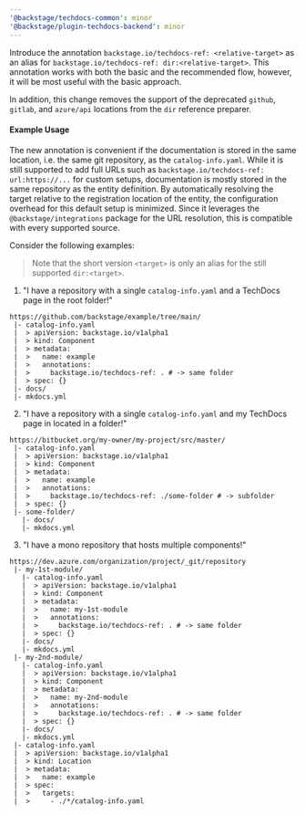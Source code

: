```yaml
---
'@backstage/techdocs-common': minor
'@backstage/plugin-techdocs-backend': minor
---
```


Introduce the annotation `backstage.io/techdocs-ref: <relative-target>` as an alias for `backstage.io/techdocs-ref: dir:<relative-target>`.
This annotation works with both the basic and the recommended flow, however, it will be most useful with the basic approach.

In addition, this change removes the support of the deprecated `github`, `gitlab`, and `azure/api` locations from the `dir` reference preparer.

#### Example Usage

The new annotation is convenient if the documentation is stored in the same location, i.e. the same git repository, as the `catalog-info.yaml`.
While it is still supported to add full URLs such as `backstage.io/techdocs-ref: url:https://...` for custom setups, documentation is mostly stored in the same repository as the entity definition.
By automatically resolving the target relative to the registration location of the entity, the configuration overhead for this default setup is minimized.
Since it leverages the `@backstage/integrations` package for the URL resolution, this is compatible with every supported source.

Consider the following examples:

> Note that the short version `<target>` is only an alias for the still supported `dir:<target>`.

1. "I have a repository with a single `catalog-info.yaml` and a TechDocs page in the root folder!"

```
https://github.com/backstage/example/tree/main/
 |- catalog-info.yaml
 |  > apiVersion: backstage.io/v1alpha1
 |  > kind: Component
 |  > metadata:
 |  >   name: example
 |  >   annotations:
 |  >     backstage.io/techdocs-ref: . # -> same folder
 |  > spec: {}
 |- docs/
 |- mkdocs.yml
```

2. "I have a repository with a single `catalog-info.yaml` and my TechDocs page in located in a folder!"

```
https://bitbucket.org/my-owner/my-project/src/master/
 |- catalog-info.yaml
 |  > apiVersion: backstage.io/v1alpha1
 |  > kind: Component
 |  > metadata:
 |  >   name: example
 |  >   annotations:
 |  >     backstage.io/techdocs-ref: ./some-folder # -> subfolder
 |  > spec: {}
 |- some-folder/
   |- docs/
   |- mkdocs.yml
```

3. "I have a mono repository that hosts multiple components!"

```
https://dev.azure.com/organization/project/_git/repository
 |- my-1st-module/
   |- catalog-info.yaml
   |  > apiVersion: backstage.io/v1alpha1
   |  > kind: Component
   |  > metadata:
   |  >   name: my-1st-module
   |  >   annotations:
   |  >     backstage.io/techdocs-ref: . # -> same folder
   |  > spec: {}
   |- docs/
   |- mkdocs.yml
 |- my-2nd-module/
   |- catalog-info.yaml
   |  > apiVersion: backstage.io/v1alpha1
   |  > kind: Component
   |  > metadata:
   |  >   name: my-2nd-module
   |  >   annotations:
   |  >     backstage.io/techdocs-ref: . # -> same folder
   |  > spec: {}
   |- docs/
   |- mkdocs.yml
 |- catalog-info.yaml
 |  > apiVersion: backstage.io/v1alpha1
 |  > kind: Location
 |  > metadata:
 |  >   name: example
 |  > spec:
 |  >   targets:
 |  >     - ./*/catalog-info.yaml
```
